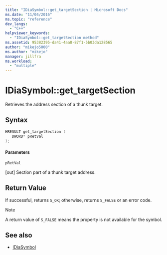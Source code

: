 ```yaml
---
title: "IDiaSymbol::get_targetSection | Microsoft Docs"
ms.date: "11/04/2016"
ms.topic: "reference"
dev_langs:
  - "C++"
helpviewer_keywords:
  - "IDiaSymbol::get_targetSection method"
ms.assetid: 95382395-da41-4aa8-87f1-5b03da128565
author: "mikejo5000"
ms.author: "mikejo"
manager: jillfra
ms.workload:
  - "multiple"
---
```

# IDiaSymbol::get_targetSection
Retrieves the address section of a thunk target.

## Syntax

```C++
HRESULT get_targetSection ( 
   DWORD* pRetVal
);
```

#### Parameters
 `pRetVal`

[out] Section part of a thunk target address.

## Return Value
 If successful, returns `S_OK`; otherwise, returns `S_FALSE` or an error code.

> [!NOTE]
> A return value of `S_FALSE` means the property is not available for the symbol.

## See also
- [IDiaSymbol](../../debugger/debug-interface-access/idiasymbol.md)